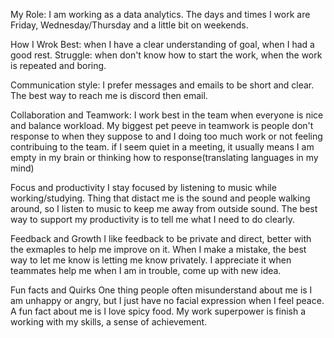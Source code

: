 My Role: I am working as a data analytics. The days and times I work are Friday, Wednesday/Thursday and a little bit on weekends.

How I Wrok Best: when I have a clear understanding of goal, when I had a good rest.
Struggle: when don't know how to start the work, when the work is repeated and boring.

Communication style:
I prefer messages and emails to be short and clear.
The best way to reach me is discord then email.

Collaboration and Teamwork:
I work best in the team when everyone is nice and balance workload.
My biggest pet peeve in teamwork is people don't response to when they suppose to and I doing too much work or not feeling contribuing to the team.
if I seem quiet in a meeting, it usually means I am empty in my brain or thinking how to response(translating languages in my mind) 

Focus and productivity 
I stay focused by listening to music while working/studying. Thing that distact me is the sound and people walking around, so I listen to music to keep me away from outside sound.
The best way to support my productivity is to tell me what I need to do clearly.

Feedback and Growth
I like feedback to be private and direct, better with the exmaples to help me improve on it.
When I make a mistake, the best way to let me know is letting me know privately.
I appreciate it when teammates help me when I am in trouble, come up with new idea.

Fun facts and Quirks
One thing people often misunderstand about me is I am unhappy or angry, but I just have no facial expression when I feel peace.
A fun fact about me is I love spicy food.
My work superpower is finish a working with my skills, a sense of achievement. 
